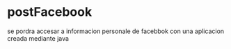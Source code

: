 # postFacebook
se pordra accesar a informacion personale de facebbok con una aplicacion creada mediante java
